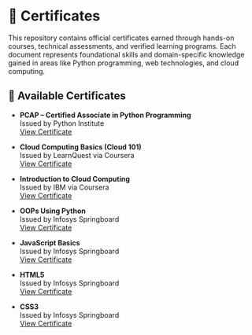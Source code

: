 # 📜 Certificates

This repository contains official certificates earned through hands-on courses, technical assessments, and verified learning programs. Each document represents foundational skills and domain-specific knowledge gained in areas like Python programming, web technologies, and cloud computing.

## 🔗 Available Certificates

- **PCAP – Certified Associate in Python Programming**  
  Issued by Python Institute  
  [View Certificate](https://github.com/itzabhi10/Certificates/blob/main/Abhinav%20Singh%20PCAP%20Certificate.pdf?raw=true)

- **Cloud Computing Basics (Cloud 101)**  
  Issued by LearnQuest via Coursera  
  [View Certificate](https://www.coursera.org/account/accomplishments/verify/GUWJBZDPURAI)

- **Introduction to Cloud Computing**  
  Issued by IBM via Coursera  
  [View Certificate](https://www.coursera.org/account/accomplishments/verify/LLX46O0SJX2L)

- **OOPs Using Python**  
  Issued by Infosys Springboard  
  [View Certificate](https://github.com/itzabhi10/Certificates/blob/main/Abhinav_singh_OOPS_Using_Python_Certificate.pdf?raw=true)

- **JavaScript Basics**  
  Issued by Infosys Springboard  
  [View Certificate](https://github.com/itzabhi10/Certificates/blob/main/Abhinav_Singh_Javascript_Certificate.pdf?raw=true)

- **HTML5**  
  Issued by Infosys Springboard  
  [View Certificate](https://github.com/itzabhi10/Certificates/blob/main/Abhinav_singh_HTML5_Certificate.pdf?raw=true)

- **CSS3**  
  Issued by Infosys Springboard  
  [View Certificate](https://github.com/itzabhi10/Certificates/blob/main/Abhinav_singh_CSS3_Certificate.pdf?raw=true)
